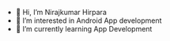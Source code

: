 - 👋 Hi, I’m Nirajkumar Hirpara 
- 👀 I’m interested in Android App development 
- 🌱 I’m currently learning App Development 

<!---
Niraj-Hirpara/Niraj-Hirpara is a ✨ special ✨ repository because its `README.md` (this file) appears on your GitHub profile.
You can click the Preview link to take a look at your changes.
--->

